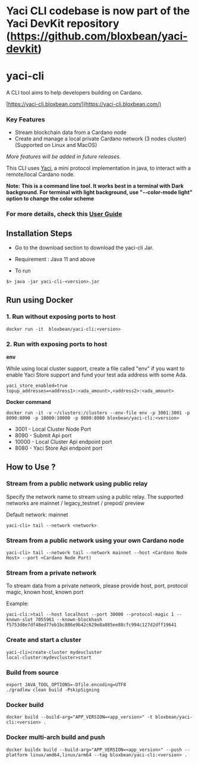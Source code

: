 # Yaci CLI codebase is now part of the Yaci DevKit repository (https://github.com/bloxbean/yaci-devkit)

# yaci-cli
A CLI tool aims to help developers building on Cardano. 

[https://yaci-cli.bloxbean.com/](https://yaci-cli.bloxbean.com/)

### Key Features
- Stream blockchain data from a Cardano node
- Create and manage a local private Cardano network (3 nodes cluster)  (Supported on Linux and MacOS)

<i>More features will be added in future releases.</i>

This CLI uses [Yaci](https://github.com/bloxbean/yaci-core), a mini protocol implementation in java, to interact with a remote/local Cardano node.

**Note:**
**This is a command line tool. It works best in a terminal with Dark background. For terminal with light background, use "--color-mode light" option to change the color scheme**


### For more details, check this [**User Guide**](https://yaci-cli.bloxbean.com/docs/intro)

## Installation Steps

- Go to the download section to download the yaci-cli Jar.

- Requirement :  Java 11 and above

- To run

```
$> java -jar yaci-cli-<version>.jar
```

## Run using Docker

### 1. Run without exposing ports to host

```
docker run -it  bloxbean/yaci-cli:<version>
```

### 2. Run with exposing ports to host

**env**

While using local cluster support, create a file called "env" if you want to enable Yaci Store support and fund your test ada address with some Ada.

```
yaci_store_enabled=true
topup_addresses=<address1>:<ada_amount>,<address2>:<ada_amount>
```

**Docker command**

```
docker run -it -v ~/clusters:/clusters --env-file env -p 3001:3001 -p 8090:8090 -p 10000:10000 -p 8080:8080 bloxbean/yaci-cli:<version>
```

- 3001 - Local Cluster Node Port
- 8090 - Submit Api port
- 10000 - Local Cluster Api endpoint port
- 8080 - Yaci Store Api endpoint port





## How to Use ?

### Stream from a public network using public relay

Specify the network name to stream using a public relay. The supported networks are  mainnet / legacy_testnet / prepod/ preview

Default network: mainnet

```
yaci-cli> tail --network <network>
```

### Stream from a public network using your own Cardano node

```
yaci-cli> tail --network tail --network mainnet --host <Cardano Node Host> --port <Cardano Node Port)

```

### Stream from a private network

To stream data from a private network, please provide host, port, protocol magic, known host, known port

Example:

```
yaci-cli:>tail --host localhost --port 30000 --protocol-magic 1 --known-slot 7055961 --known-blockhash f5753d8e7df48ed77eb1bc886e9b42c629e8a885ee88cfc994c127d2dff19641
```

### Create and start a cluster
```shell
yaci-cli>create-cluster mydevcluster
local-cluster:mydevcluster>start
```

### Build from source

```
export JAVA_TOOL_OPTIONS=-Dfile.encoding=UTF8
./gradlew clean build -PskipSigning
```

### Docker build

```shell
docker build --build-arg="APP_VERSION=<app_version>" -t bloxbean/yaci-cli:<version> . 
```

### Docker multi-arch build and push
```shell
docker buildx build --build-arg="APP_VERSION=<app_version>" --push --platform linux/amd64,linux/arm64 --tag bloxbean/yaci-cli:<version> . 
```

